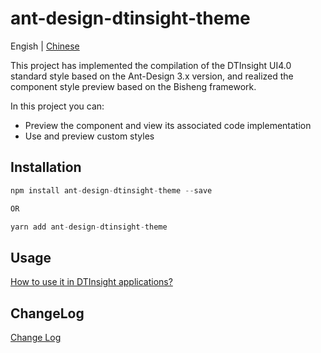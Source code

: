 # ant-design-dtinsight-theme

Engish | [Chinese](./README_zh.md)

This project has implemented the compilation of the DTInsight UI4.0 standard style based on the Ant-Design 3.x version, and realized the component style preview based on the Bisheng framework.

In this project you can:

- Preview the component and view its associated code implementation
- Use and preview custom styles

## Installation

```javascript
npm install ant-design-dtinsight-theme --save

OR

yarn add ant-design-dtinsight-theme
```

## Usage

[How to use it in DTInsight applications?](./docs/react/getting-started.zh-CN.md)

## ChangeLog

[Change Log](./docs/react/change-log.zh-CN.md)
